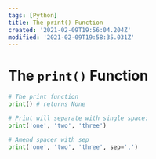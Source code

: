 ```yaml
---
tags: [Python]
title: The print() Function
created: '2021-02-09T19:56:04.204Z'
modified: '2021-02-09T19:58:35.031Z'
---
```


# The `print()` Function

``` python
# The print function
print() # returns None

# Print will separate with single space:
print('one', 'two', 'three') 

# Amend spacer with sep
print('one', 'two', 'three', sep=',')
```
